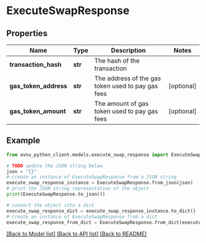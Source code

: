 # ExecuteSwapResponse


## Properties

Name | Type | Description | Notes
------------ | ------------- | ------------- | -------------
**transaction_hash** | **str** | The hash of the transaction | 
**gas_token_address** | **str** | The address of the gas token used to pay gas fees | [optional] 
**gas_token_amount** | **str** | The amount of gas token used to pay gas fees | [optional] 

## Example

```python
from avnu_python_client.models.execute_swap_response import ExecuteSwapResponse

# TODO update the JSON string below
json = "{}"
# create an instance of ExecuteSwapResponse from a JSON string
execute_swap_response_instance = ExecuteSwapResponse.from_json(json)
# print the JSON string representation of the object
print(ExecuteSwapResponse.to_json())

# convert the object into a dict
execute_swap_response_dict = execute_swap_response_instance.to_dict()
# create an instance of ExecuteSwapResponse from a dict
execute_swap_response_from_dict = ExecuteSwapResponse.from_dict(execute_swap_response_dict)
```
[[Back to Model list]](../README.md#documentation-for-models) [[Back to API list]](../README.md#documentation-for-api-endpoints) [[Back to README]](../README.md)


